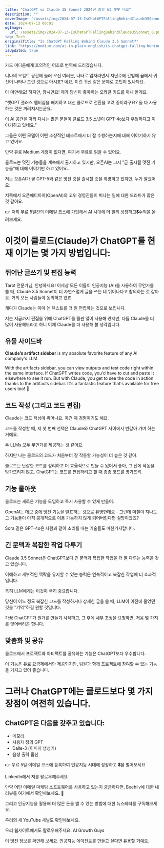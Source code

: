 ```yaml
---
title: "ChatGPT vs Claude 35 Sonnet 2024년 최강 AI 챗봇 비교"
description: ""
coverImage: "/assets/img/2024-07-13-IsChatGPTFallingBehindClaude35Sonnet_0.png"
date: 2024-07-13 00:01
ogImage:
  url: /assets/img/2024-07-13-IsChatGPTFallingBehindClaude35Sonnet_0.png
tag: Tech
originalTitle: "Is ChatGPT Falling Behind Claude 3.5 Sonnet?"
link: "https://medium.com/ai-in-plain-english/is-chatgpt-falling-behind-claude-3-5-sonnet-702b4b4f64ae"
isUpdated: true
---
```


카드 미디움에게 호의적인 어조로 번역해 드리겠습니다.

니나의 오컬트 공간에 놀러 오신 여러분, 나타로 업자라면서 지난주에 간밤에 꿈에서 귀신이 나타나 드린 것으로 아시죠? 네요, 이런 귀신 같은 문제로 고민이 있나봐요.

아 미안해요! 하지만, 잠시만요! 제가 당신이 좋아하는 오라클 카드를 꺼내 볼게요.

"챗GPT 플러스 멤버십을 해지하고 대신 클로드로 전환을 고려 중이라구요? 둘 다 사용하는 것은 꺼려지시는군요.

이 AI 공간을 따라 다니는 많은 분들이 클로드 3.5 소넷이 GPT-4o보다 우월하다고 이야기하고 있네요."

<!-- cozy-coder - 수평 -->

<ins class="adsbygoogle"
     style="display:block"
     data-ad-client="ca-pub-4877378276818686"
     data-ad-slot="1107185301"
     data-ad-format="auto"
     data-full-width-responsive="true"></ins>

<script>
     (adsbygoogle = window.adsbygoogle || []).push({});
</script>

그들은 어떤 모델이 어떤 추상적인 테스트에서 더 잘 수행하는지에 대해 이야기하지 않고 있어요.

만약 유료 Medium 계정이 없다면, 여기서 무료로 읽을 수 있어요.

클로드는 멋진 기능들을 계속해서 출시하고 있지만, 오픈AI는 그저 "곧 출시될 멋진 기능들"에 대해 이야기만 하고 있어요...

저는 오픈AI가 곧 GPT-5와 같은 멋진 것을 출시할 것을 희망하고 있지만, 누가 알겠어요.

<!-- cozy-coder - 수평 -->

<ins class="adsbygoogle"
     style="display:block"
     data-ad-client="ca-pub-4877378276818686"
     data-ad-slot="1107185301"
     data-ad-format="auto"
     data-full-width-responsive="true"></ins>

<script>
     (adsbygoogle = window.adsbygoogle || []).push({});
</script>

저쪽에서 오픈에이아이(OpenAI)의 고위 경영진들이 떠나는 일에 대한 드라마가 많은 것 같아요.

👉 저희 무료 5일간의 이메일 코스에 가입해서 AI 시대에 더 빨리 성장하고💲수익을 올려보세요.

# 이것이 클로드(Claude)가 ChatGPT를 현재 이기는 몇 가지 방법입니다:

## 뛰어난 글쓰기 및 편집 능력

<!-- cozy-coder - 수평 -->

<ins class="adsbygoogle"
     style="display:block"
     data-ad-client="ca-pub-4877378276818686"
     data-ad-slot="1107185301"
     data-ad-format="auto"
     data-full-width-responsive="true"></ins>

<script>
     (adsbygoogle = window.adsbygoogle || []).push({});
</script>

Tarot 전문가님, 안녕하세요! 이세상 모든 이들이 인공지능 (AI)를 사용하여 무언가를 쓸 때, Claude 3.5 Sonnet이 더 자연스럽게 글을 쓰는 데 뛰어나다고 합의하는 것 같아요. 거의 모든 사람들이 동의하고 있죠.

게다가 Claude는 이미 쓴 텍스트를 더 잘 편집하는 것으로 보입니다.

저는 지금까지 편집을 위해 ChatGPT를 훨씬 많이 사용해 왔지만, 다들 Claude를 더 많이 사용해보라고 하니 이제 Claude를 더 사용해 볼 생각입니다.

## 유물 사이드바

<!-- cozy-coder - 수평 -->

<ins class="adsbygoogle"
     style="display:block"
     data-ad-client="ca-pub-4877378276818686"
     data-ad-slot="1107185301"
     data-ad-format="auto"
     data-full-width-responsive="true"></ins>

<script>
     (adsbygoogle = window.adsbygoogle || []).push({});
</script>

**Claude’s artifact sidebar** is my absolute favorite feature of any AI company's LLM.

With the artifacts sidebar, you can view outputs and test code right within the same interface. If ChatGPT writes code, you'd have to cut and paste it elsewhere to see it run. But with Claude, you get to see the code in action thanks to the artifacts sidebar. It's a fantastic feature that's available for free users too! 🌟

<!-- cozy-coder - 수평 -->

<ins class="adsbygoogle"
     style="display:block"
     data-ad-client="ca-pub-4877378276818686"
     data-ad-slot="1107185301"
     data-ad-format="auto"
     data-full-width-responsive="true"></ins>

<script>
     (adsbygoogle = window.adsbygoogle || []).push({});
</script>

## 코드 작성 (그리고 코드 편집)

Claude는 코드 작성에 뛰어나요. 이건 제 경험이기도 해요.

코드를 작성할 때, 제 첫 번째 선택은 Claude와 ChatGPT 사이에서 번갈아 가며 하는거에요.

두 LLMs 모두 무언가를 제공하는 것 같아요.

<!-- cozy-coder - 수평 -->

<ins class="adsbygoogle"
     style="display:block"
     data-ad-client="ca-pub-4877378276818686"
     data-ad-slot="1107185301"
     data-ad-format="auto"
     data-full-width-responsive="true"></ins>

<script>
     (adsbygoogle = window.adsbygoogle || []).push({});
</script>

하지만 나는 클로드의 코드가 처음부터 잘 작동할 가능성이 더 높은 것 같아.

클로드는 난잡한 코드를 정리하고 더 효율적으로 만들 수 있어서 좋아, 그 전에 작동을 망가뜨리지 않고. ChatGPT는 코드를 편집하려고 할 때 종종 코드를 망가뜨려.

## 기능 롤아웃

클로드는 새로운 기능을 도입하고 즉시 사용할 수 있게 만들어.

<!-- cozy-coder - 수평 -->

<ins class="adsbygoogle"
     style="display:block"
     data-ad-client="ca-pub-4877378276818686"
     data-ad-slot="1107185301"
     data-ad-format="auto"
     data-full-width-responsive="true"></ins>

<script>
     (adsbygoogle = window.adsbygoogle || []).push({});
</script>

OpenAI는 데모 중에 멋진 기능을 발표하는 것으로 유명한데요 - 그런데 며칠이 지나도 그 기능들이 아직 공개적으로 이용 가능하지 않게 되어버린다면 실망이겠죠?

Sora 같은 GPT-4o은 사람과 같이 소리를 내는 기술들도 마찬가지랍니다.

## 긴 문맥과 복잡한 작업 다루기

Claude 3.5 Sonnet은 ChatGPT보다 긴 문맥과 복잡한 작업을 더 잘 다루는 능력을 갖고 있습니다.

<!-- cozy-coder - 수평 -->

<ins class="adsbygoogle"
     style="display:block"
     data-ad-client="ca-pub-4877378276818686"
     data-ad-slot="1107185301"
     data-ad-format="auto"
     data-full-width-responsive="true"></ins>

<script>
     (adsbygoogle = window.adsbygoogle || []).push({});
</script>

이해하고 세부적인 맥락을 유지할 수 있는 능력은 연속적이고 복잡한 작업에 더 효과적입니다.

특히 LLM에게는 이것이 극히 중요합니다.

당신이 어느 정도 복잡한 코드를 작성하거나 상세한 글을 쓸 때, LLM이 이전에 물었던 것을 "기억"하길 원할 것입니다.

가끔 ChatGPT가 뭔가를 만들기 시작하고, 그 후에 세부 조정을 요청하면, 처음 몇 가지를 잊어버리곤 합니다.

<!-- cozy-coder - 수평 -->

<ins class="adsbygoogle"
     style="display:block"
     data-ad-client="ca-pub-4877378276818686"
     data-ad-slot="1107185301"
     data-ad-format="auto"
     data-full-width-responsive="true"></ins>

<script>
     (adsbygoogle = window.adsbygoogle || []).push({});
</script>

## 맞춤화 및 공유

클로드에서 프로젝트와 아티팩트를 공유하는 기능은 ChatGPT보다 우수합니다.

이 기능은 유료 요금제에서만 제공되지만, 팀원과 함께 프로젝트에 참여할 수 있는 기능을 가지고 있어 좋습니다.

# 그러나 ChatGPT에는 클로드보다 몇 가지 장점이 여전히 있습니다.

<!-- cozy-coder - 수평 -->

<ins class="adsbygoogle"
     style="display:block"
     data-ad-client="ca-pub-4877378276818686"
     data-ad-slot="1107185301"
     data-ad-format="auto"
     data-full-width-responsive="true"></ins>

<script>
     (adsbygoogle = window.adsbygoogle || []).push({});
</script>

## ChatGPT은 다음을 갖추고 있습니다:

- 메모리
- 사용자 정의 GPT
- Dalle-3 (이미지 생성기)
- 음성 출력 옵션

👉 무료 5일 이메일 코스에 등록하여 인공지능 시대에 성장하고 💲을 벌어보세요

LinkedIn에서 저를 팔로우해주세요

<!-- cozy-coder - 수평 -->

<ins class="adsbygoogle"
     style="display:block"
     data-ad-client="ca-pub-4877378276818686"
     data-ad-slot="1107185301"
     data-ad-format="auto"
     data-full-width-responsive="true"></ins>

<script>
     (adsbygoogle = window.adsbygoogle || []).push({});
</script>

만약 어떤 이메일 마케팅 소프트웨어를 사용하고 있는지 궁금하다면, Beehiiv에 대한 내 리뷰를 여기에서 확인해보세요. 🐝

그리고 인공지능을 활용해 더 많은 돈을 벌 수 있는 방법에 대한 뉴스레터를 구독해보세요.

우리의 새 YouTube 채널도 확인해보세요.

우리 웹사이트에서도 팔로우해주세요: AI Growth Guys

<!-- cozy-coder - 수평 -->

<ins class="adsbygoogle"
     style="display:block"
     data-ad-client="ca-pub-4877378276818686"
     data-ad-slot="1107185301"
     data-ad-format="auto"
     data-full-width-responsive="true"></ins>

<script>
     (adsbygoogle = window.adsbygoogle || []).push({});
</script>

이 멋진 정보를 확인해 보세요. 인공지능 에이전트를 만들고 싶다면 유용할 거예요.
